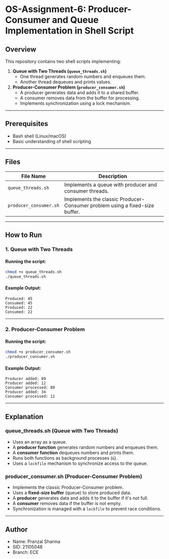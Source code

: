 # OS-Assignment-6: Producer-Consumer and Queue Implementation in Shell Script

## Overview
This repository contains two shell scripts implementing:
1. **Queue with Two Threads (`queue_threads.sh`)**
   - One thread generates random numbers and enqueues them.
   - Another thread dequeues and prints values.
2. **Producer-Consumer Problem (`producer_consumer.sh`)**
   - A producer generates data and adds it to a shared buffer.
   - A consumer removes data from the buffer for processing.
   - Implements synchronization using a lock mechanism.

---

## Prerequisites
- Bash shell (Linux/macOS)
- Basic understanding of shell scripting

---

## Files
| File Name               | Description |
|-------------------------|-------------|
| `queue_threads.sh`      | Implements a queue with producer and consumer threads. |
| `producer_consumer.sh`  | Implements the classic Producer-Consumer problem using a fixed-size buffer. |

---

## How to Run

### **1. Queue with Two Threads**
#### **Running the script:**
```bash
chmod +x queue_threads.sh
./queue_threads.sh
```
#### **Example Output:**
```
Produced: 45
Consumed: 45
Produced: 22
Consumed: 22
```

---

### **2. Producer-Consumer Problem**
#### **Running the script:**
```bash
chmod +x producer_consumer.sh
./producer_consumer.sh
```
#### **Example Output:**
```
Producer added: 89
Producer added: 12
Consumer processed: 89
Producer added: 34
Consumer processed: 12
```

---

## Explanation
### **queue_threads.sh (Queue with Two Threads)**
- Uses an array as a queue.
- A **producer function** generates random numbers and enqueues them.
- A **consumer function** dequeues numbers and prints them.
- Runs both functions as background processes (`&`).
- Uses a `lockfile` mechanism to synchronize access to the queue.

### **producer_consumer.sh (Producer-Consumer Problem)**
- Implements the classic Producer-Consumer problem.
- Uses a **fixed-size buffer** (queue) to store produced data.
- A **producer** generates data and adds it to the buffer if it's not full.
- A **consumer** removes data if the buffer is not empty.
- Synchronization is managed with a `lockfile` to prevent race conditions.

---


## Author
- Name: Pranzal Sharma
- SID: 21105048
- Branch: ECE

